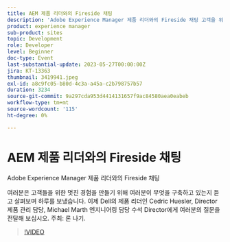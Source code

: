 ```yaml
---
title: AEM 제품 리더와의 Fireside 채팅
description: 'Adobe Experience Manager 제품 리더와의 Fireside 채팅 고객을 위한 멋진 경험을 구축하기 위해 여러분이 무엇을 구축하고 있는지 듣고 살펴보며 하루를 보냈습니다. 이제 Dell의 제품 리더인 Cedric Huesler, Director 제품 관리 담당, Michael Marth 엔지니어링 담당 수석 Director에게 여러분의 질문을 전달해 보십시오. 주최: 론 나기.'
product: experience manager
sub-product: sites
topic: Development
role: Developer
level: Beginner
doc-type: Event
last-substantial-update: 2023-05-27T00:00:00Z
jira: KT-13363
thumbnail: 3419941.jpeg
exl-id: a8c9fc05-b80d-4c3a-a45a-c2b798757b57
duration: 3234
source-git-commit: 9a297cda953d4414131657f9ac84580aea0eabeb
workflow-type: tm+mt
source-wordcount: '115'
ht-degree: 0%

---
```


# AEM 제품 리더와의 Fireside 채팅

Adobe Experience Manager 제품 리더와의 Fireside 채팅

여러분은 고객들을 위한 멋진 경험을 만들기 위해 여러분이 무엇을 구축하고 있는지 듣고 살펴보며 하루를 보냈습니다. 이제 Dell의 제품 리더인 Cedric Huesler, Director 제품 관리 담당, Michael Marth 엔지니어링 담당 수석 Director에게 여러분의 질문을 전달해 보십시오. 주최: 론 나기.

>[!VIDEO](https://video.tv.adobe.com/v/3419941/?learn=on)
